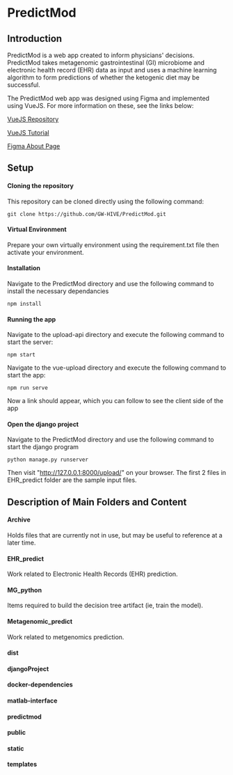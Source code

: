 # PredictMod
## Introduction
PredictMod is a web app created to inform physicians' decisions. PredictMod takes metagenomic gastrointestinal (GI) microbiome and electronic health record (EHR) data as input and uses a machine learning algorithm to form predictions of whether the ketogenic diet may be successful. 

The PredictMod web app was designed using Figma and implemented using VueJS. For more information on these, see the links below:

[VueJS Repository](https://github.com/vuejs/core)

[VueJS Tutorial](https://code.visualstudio.com/docs/nodejs/vuejs-tutorial)

[Figma About Page](https://www.figma.com/about/)


## Setup
#### Cloning the repository
This repository can be cloned directly using the following command: 

```
git clone https://github.com/GW-HIVE/PredictMod.git
```
#### Virtual Environment
Prepare your own virtually environment using the requirement.txt file then activate your environment.

#### Installation
Navigate to the PredictMod directory and use the following command to install the necessary dependancies

```
npm install
```

#### Running the app

Navigate to the upload-api directory and execute the following command to start the server:

```
npm start
```
Navigate to the vue-upload directory and execute the following command to start the app:
```
npm run serve
```
Now a link should appear, which you can follow to see the client side of the app

#### Open the django project
Navigate to the PredictMod directory and use the following command to start the django program

```
python manage.py runserver
```
Then visit "http://127.0.0.1:8000/upload/" on your browser. The first 2 files in EHR_predict folder are the sample input files.

## Description of Main Folders and Content

#### Archive
Holds files that are currently not in use, but may be useful to reference at a later time. 

#### EHR_predict
Work related to Electronic Health Records (EHR) prediction. 

#### MG_python
Items required to build the decision tree artifact (ie, train the model).

#### Metagenomic_predict 
Work related to metgenomics prediction. 

#### dist


#### djangoProject


#### docker-dependencies


#### matlab-interface


#### predictmod


#### public 


#### static


#### templates 

